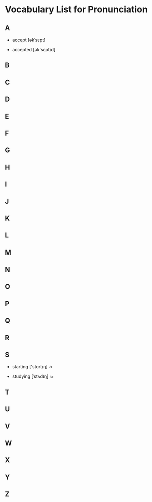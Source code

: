 # Vocabulary List for Pronunciation

## A

* accept  [əkˈsɛpt]

* accepted   [ək'sɛptɪd]

## B

## C

## D

## E

## F

## G

## H

## I

## J

## K

## L

## M

## N

## O

## P

## Q

## R

## S

* starting  ['stɑrtɪŋ]  ↗

* studying  [ˈstʌdɪŋ] ↘

## T

## U

## V

## W

## X

## Y

## Z
